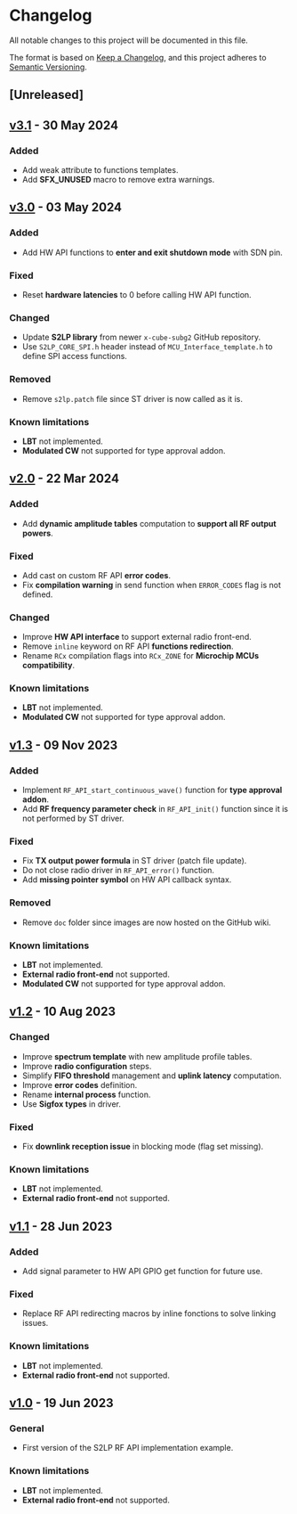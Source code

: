 # Changelog

All notable changes to this project will be documented in this file.

The format is based on [Keep a Changelog](https://keepachangelog.com/en/1.0.0/),
and this project adheres to [Semantic Versioning](https://semver.org/spec/v2.0.0.html).

## [Unreleased]

## [v3.1](https://github.com/sigfox-tech-radio/sigfox-ep-rf-api-st-s2lp/releases/tag/v3.1) - 30 May 2024

### Added

* Add weak attribute to functions templates.
* Add **SFX_UNUSED** macro to remove extra warnings.

## [v3.0](https://github.com/sigfox-tech-radio/sigfox-ep-rf-api-st-s2lp/releases/tag/v3.0) - 03 May 2024

### Added

* Add HW API functions to **enter and exit shutdown mode** with SDN pin.

### Fixed

* Reset **hardware latencies** to 0 before calling HW API function.

### Changed

* Update **S2LP library** from newer `x-cube-subg2` GitHub repository.
* Use `S2LP_CORE_SPI.h` header instead of `MCU_Interface_template.h` to define SPI access functions.

### Removed

* Remove `s2lp.patch` file since ST driver is now called as it is.

### Known limitations

* **LBT** not implemented.
* **Modulated CW** not supported for type approval addon.

## [v2.0](https://github.com/sigfox-tech-radio/sigfox-ep-rf-api-st-s2lp/releases/tag/v2.0) - 22 Mar 2024

### Added

* Add **dynamic amplitude tables** computation to **support all RF output powers**.

### Fixed

* Add cast on custom RF API **error codes**.
* Fix **compilation warning** in send function when `ERROR_CODES` flag is not defined.

### Changed

* Improve **HW API interface** to support external radio front-end.
* Remove `inline` keyword on RF API **functions redirection**.
* Rename `RCx` compilation flags into `RCx_ZONE` for **Microchip MCUs compatibility**.

### Known limitations

* **LBT** not implemented.
* **Modulated CW** not supported for type approval addon.

## [v1.3](https://github.com/sigfox-tech-radio/sigfox-ep-rf-api-st-s2lp/releases/tag/v1.3) - 09 Nov 2023

### Added

* Implement `RF_API_start_continuous_wave()` function for **type approval addon**.
* Add **RF frequency parameter check** in `RF_API_init()` function since it is not performed by ST driver.

### Fixed

* Fix **TX output power formula** in ST driver (patch file update).
* Do not close radio driver in `RF_API_error()` function.
* Add **missing pointer symbol** on HW API callback syntax.

### Removed

* Remove `doc` folder since images are now hosted on the GitHub wiki.

### Known limitations

* **LBT** not implemented.
* **External radio front-end** not supported.
* **Modulated CW** not supported for type approval addon.

## [v1.2](https://github.com/sigfox-tech-radio/sigfox-ep-rf-api-st-s2lp/releases/tag/v1.2) - 10 Aug 2023

### Changed

* Improve **spectrum template** with new amplitude profile tables.
* Improve **radio configuration** steps.
* Simplify **FIFO threshold** management and **uplink latency** computation.
* Improve **error codes** definition.
* Rename **internal process** function.
* Use **Sigfox types** in driver.

### Fixed

* Fix **downlink reception issue** in blocking mode (flag set missing).

### Known limitations

* **LBT** not implemented.
* **External radio front-end** not supported.

## [v1.1](https://github.com/sigfox-tech-radio/sigfox-ep-rf-api-st-s2lp/releases/tag/v1.1) - 28 Jun 2023

### Added

* Add signal parameter to HW API GPIO get function for future use.

### Fixed

* Replace RF API redirecting macros by inline fonctions to solve linking issues.

### Known limitations

* **LBT** not implemented.
* **External radio front-end** not supported.

## [v1.0](https://github.com/sigfox-tech-radio/sigfox-ep-rf-api-st-s2lp/releases/tag/v1.0) - 19 Jun 2023

### General

* First version of the S2LP RF API implementation example.

### Known limitations

* **LBT** not implemented.
* **External radio front-end** not supported.
